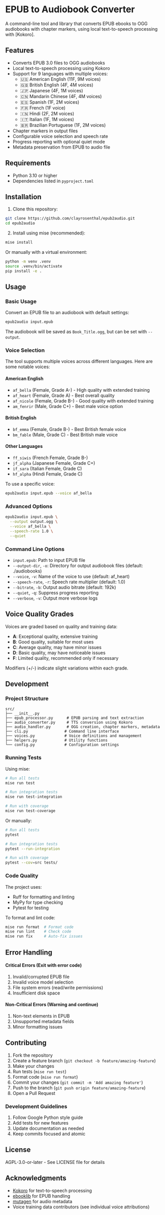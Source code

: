 # EPUB to Audiobook Converter

A command-line tool and library that converts EPUB ebooks to OGG audiobooks with chapter markers, using local text-to-speech processing with [Kokoro].

## Features

- Converts EPUB 3.0 files to OGG audiobooks
- Local text-to-speech processing using Kokoro
- Support for 9 languages with multiple voices:
  - 🇺🇸 American English (11F, 9M voices)
  - 🇬🇧 British English (4F, 4M voices)
  - 🇯🇵 Japanese (4F, 1M voices)
  - 🇨🇳 Mandarin Chinese (4F, 4M voices)
  - 🇪🇸 Spanish (1F, 2M voices)
  - 🇫🇷 French (1F voice)
  - 🇮🇳 Hindi (2F, 2M voices)
  - 🇮🇹 Italian (1F, 1M voices)
  - 🇧🇷 Brazilian Portuguese (1F, 2M voices)
- Chapter markers in output files
- Configurable voice selection and speech rate
- Progress reporting with optional quiet mode
- Metadata preservation from EPUB to audio file

## Requirements

- Python 3.10 or higher
- Dependencies listed in `pyproject.toml`

## Installation

1. Clone this repository:
```bash
git clone https://github.com/clayrosenthal/epub2audio.git
cd epub2audio
```

2. Install using mise (recommended):
```bash
mise install
```

Or manually with a virtual environment:
```bash
python -m venv .venv
source .venv/bin/activate 
pip install -e .
```

## Usage

### Basic Usage

Convert an EPUB file to an audiobook with default settings:

```bash
epub2audio input.epub
```

The audiobook will be saved as `Book_Title.ogg`, but can be set with `--output`.

### Voice Selection

The tool supports multiple voices across different languages. Here are some notable voices:

#### American English
- `af_bella` (Female, Grade A-) - High quality with extended training
- `af_heart` (Female, Grade A) - Best overall quality
- `af_nicole` (Female, Grade B-) - Good quality with extended training
- `am_fenrir` (Male, Grade C+) - Best male voice option

#### British English
- `bf_emma` (Female, Grade B-) - Best British female voice
- `bm_fable` (Male, Grade C) - Best British male voice

#### Other Languages
- `ff_siwis` (French Female, Grade B-)
- `jf_alpha` (Japanese Female, Grade C+)
- `if_sara` (Italian Female, Grade C)
- `hf_alpha` (Hindi Female, Grade C)

To use a specific voice:
```bash
epub2audio input.epub --voice af_bella
```

### Advanced Options

```bash
epub2audio input.epub \
  --output output.ogg \
  --voice af_bella \
  --speech-rate 1.0 \
  --quiet
```

### Command Line Options

- `input.epub`: Path to input EPUB file
- `--output-dir`, `-o`: Directory for output audiobook files (default: ./audiobooks)
- `--voice`, `-v`: Name of the voice to use (default: af_heart)
- `--speech-rate`, `-r`: Speech rate multiplier (default: 1.0)
- `--bitrate`, `-b`: Output audio bitrate (default: 192k)
- `--quiet`, `-q`: Suppress progress reporting
- `--verbose`, `-v`: Output more verbose logs

## Voice Quality Grades

Voices are graded based on quality and training data:

- **A**: Exceptional quality, extensive training
- **B**: Good quality, suitable for most uses
- **C**: Average quality, may have minor issues
- **D**: Basic quality, may have noticeable issues
- **F**: Limited quality, recommended only if necessary

Modifiers (+/-) indicate slight variations within each grade.

## Development

### Project Structure

```
src/
├── __init__.py
├── epub_processor.py      # EPUB parsing and text extraction
├── audio_converter.py     # TTS conversion using Kokoro
├── audio_handler.py       # OGG creation, chapter markers, metadata
├── cli.py                # Command line interface
├── voices.py             # Voice definitions and management
├── helpers.py            # Utility functions
└── config.py             # Configuration settings
```

### Running Tests

Using mise:
```bash
# Run all tests
mise run test

# Run integration tests
mise run test-integration

# Run with coverage
mise run test-coverage
```

Or manually:
```bash
# Run all tests
pytest

# Run integration tests
pytest --run-integration

# Run with coverage
pytest --cov=src tests/
```

### Code Quality

The project uses:
- Ruff for formatting and linting
- MyPy for type checking
- Pytest for testing

To format and lint code:
```bash
mise run format  # Format code
mise run lint    # Check code
mise run fix     # Auto-fix issues
```

## Error Handling

#### Critical Errors (Exit with error code)
1. Invalid/corrupted EPUB file
2. Invalid voice model selection
3. File system errors (read/write permissions)
4. Insufficient disk space

#### Non-Critical Errors (Warning and continue)
1. Non-text elements in EPUB
2. Unsupported metadata fields
3. Minor formatting issues

## Contributing

1. Fork the repository
2. Create a feature branch (`git checkout -b feature/amazing-feature`)
3. Make your changes
4. Run tests (`mise run test`)
5. Format code (`mise run format`)
6. Commit your changes (`git commit -m 'Add amazing feature'`)
7. Push to the branch (`git push origin feature/amazing-feature`)
8. Open a Pull Request

### Development Guidelines

1. Follow Google Python style guide
2. Add tests for new features
3. Update documentation as needed
4. Keep commits focused and atomic

## License

AGPL-3.0-or-later - See LICENSE file for details

## Acknowledgments

- [Kokoro](https://github.com/kokoro) for text-to-speech processing
- [ebooklib](https://github.com/aerkalov/ebooklib) for EPUB handling
- [mutagen](https://github.com/quodlibet/mutagen) for audio metadata
- Voice training data contributors (see individual voice attributions)
